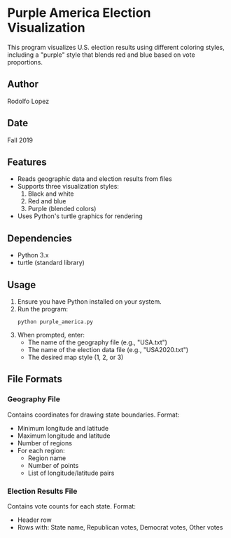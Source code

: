 # Purple America Election Visualization

This program visualizes U.S. election results using different coloring styles, including a "purple" style that blends red and blue based on vote proportions.

## Author

Rodolfo Lopez

## Date

Fall 2019

## Features

- Reads geographic data and election results from files
- Supports three visualization styles:
  1. Black and white
  2. Red and blue
  3. Purple (blended colors)
- Uses Python's turtle graphics for rendering

## Dependencies

- Python 3.x
- turtle (standard library)

## Usage

1. Ensure you have Python installed on your system.
2. Run the program:
   ```
   python purple_america.py
   ```
3. When prompted, enter:
   - The name of the geography file (e.g., "USA.txt")
   - The name of the election data file (e.g., "USA2020.txt")
   - The desired map style (1, 2, or 3)

## File Formats

### Geography File

Contains coordinates for drawing state boundaries. Format:

- Minimum longitude and latitude
- Maximum longitude and latitude
- Number of regions
- For each region:
  - Region name
  - Number of points
  - List of longitude/latitude pairs

### Election Results File

Contains vote counts for each state. Format:

- Header row
- Rows with: State name, Republican votes, Democrat votes, Other votes

